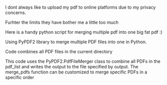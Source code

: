 I dont always like to upload my pdf to online platforms due to my privacy concerns.

Furhter the limits they have bother me a little too much

Here is a handy python script for merging multiple pdf into one big fat pdf :) 

Using PyPDF2 library to merge multiple PDF files into one in Python. 

Code combines all PDF files in the current directory

This code uses the PyPDF2.PdfFileMerger class to combine all PDFs in the pdf_list and writes the output to the file specified by output. The merge_pdfs function can be customized to merge specific PDFs in a specific order

